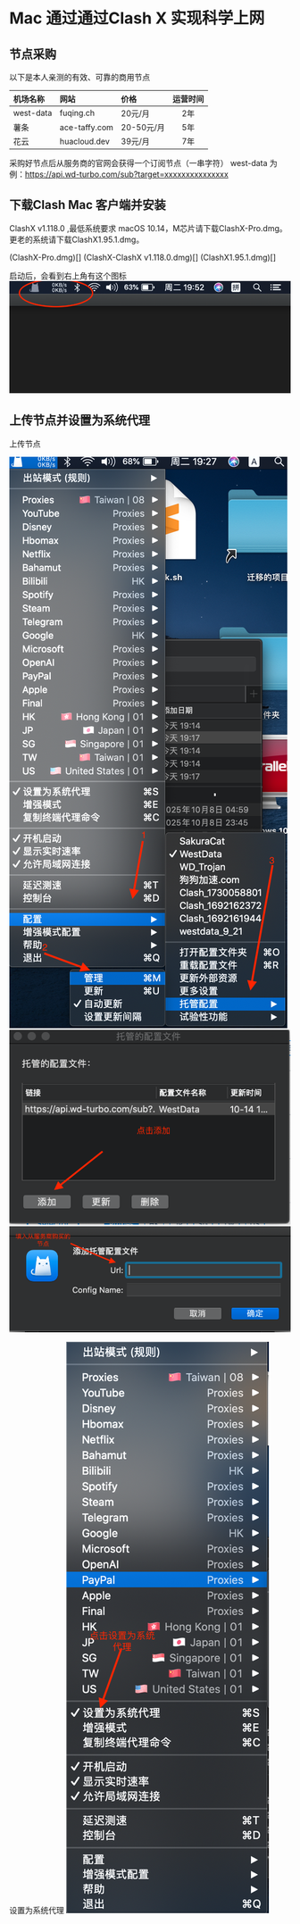 # Mac 通过通过Clash X 实现科学上网




## 节点采购
以下是本人亲测的有效、可靠的商用节点



| 机场名称    | 网站            | 价格       | 运营时间   |
|:---------- |:-------------  |:---------  |:---------:|
| west-data  | fuqing.ch      | 20元/月    | 2年       |
| 薯条        | ace-taffy.com  | 20-50元/月 | 5年       |
| 花云        | huacloud.dev   | 39元/月    | 7年       |

采购好节点后从服务商的官网会获得一个订阅节点（一串字符）
west-data 为例：https://api.wd-turbo.com/sub?target=xxxxxxxxxxxxxxx


## 下载Clash Mac 客户端并安装
ClashX v1.118.0 ,最低系统要求 macOS 10.14，M芯片请下载ClashX-Pro.dmg。更老的系统请下载ClashX1.95.1.dmg。
 
(ClashX-Pro.dmg)[]
(ClashX-ClashX v1.118.0.dmg)[]
(ClashX1.95.1.dmg)[]

启动后，会看到右上角有这个图标
![](https://github.com/Angelagoodboy/kexueshangwang/blob/main/images/%E5%AE%89%E8%A3%85%E6%88%90%E5%8A%9F.png)

 
## 上传节点并设置为系统代理
上传节点
 
![](https://github.com/Angelagoodboy/kexueshangwang/blob/main/images/%E4%B8%8A%E4%BC%A0%E8%8A%82%E7%82%B9.png)
![](https://github.com/Angelagoodboy/kexueshangwang/blob/main/images/%E4%B8%8A%E4%BC%A0%E8%8A%82%E7%82%B902.png)
![](https://github.com/Angelagoodboy/kexueshangwang/blob/main/images/%E4%B8%8A%E4%BC%A0%E8%8A%82%E7%82%B903.png)

 
设置为系统代理
![](https://github.com/Angelagoodboy/kexueshangwang/blob/main/images/%E8%AE%BE%E7%BD%AE%E4%B8%BA%E7%B3%BB%E7%BB%9F%E4%BB%A3%E7%90%86.png)







